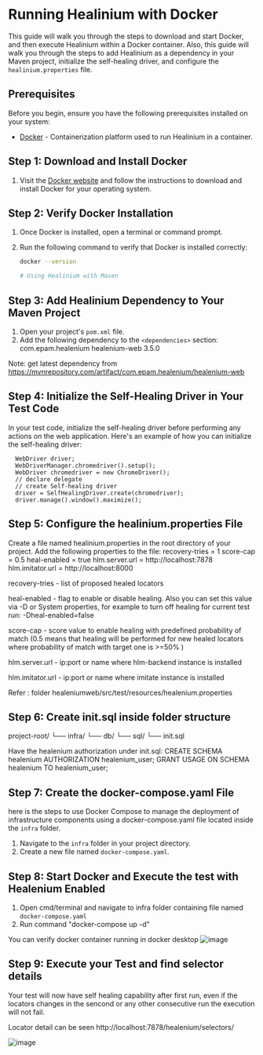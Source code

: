 # Running Healinium with Docker

This guide will walk you through the steps to download and start Docker, and then execute Healinium within a Docker container. Also, this guide will walk you through the steps to add Healinium as a dependency in your Maven project, initialize the self-healing driver, and configure the `healinium.properties` file.

## Prerequisites

Before you begin, ensure you have the following prerequisites installed on your system:

- [Docker](https://www.docker.com/get-started) - Containerization platform used to run Healinium in a container.

## Step 1: Download and Install Docker

1. Visit the [Docker website](https://www.docker.com/get-started) and follow the instructions to download and install Docker for your operating system.

## Step 2: Verify Docker Installation

1. Once Docker is installed, open a terminal or command prompt.
2. Run the following command to verify that Docker is installed correctly:

   ```bash
   docker --version

   # Using Healinium with Maven

## Step 3: Add Healinium Dependency to Your Maven Project

1. Open your project's `pom.xml` file.
2. Add the following dependency to the `<dependencies>` section:
   <dependency>
    <groupId>com.epam.healenium</groupId>
    <artifactId>healenium-web</artifactId>
    <version>3.5.0</version>
    </dependency>


Note: get latest dependency from https://mvnrepository.com/artifact/com.epam.healenium/healenium-web

## Step 4: Initialize the Self-Healing Driver in Your Test Code

In your test code, initialize the self-healing driver before performing any actions on the web application.
Here's an example of how you can initialize the self-healing driver:

      WebDriver driver;
      WebDriverManager.chromedriver().setup();
      WebDriver chromedriver = new ChromeDriver();
      // declare delegate
      // create Self-healing driver
      driver = SelfHealingDriver.create(chromedriver);
      driver.manage().window().maximize();

## Step 5: Configure the healinium.properties File

Create a file named healinium.properties in the root directory of your project.
Add the following properties to the file:
    recovery-tries = 1
    score-cap = 0.5
    heal-enabled = true
    hlm.server.url = http://localhost:7878
    hlm.imitator.url = http://localhost:8000

recovery-tries - list of proposed healed locators

heal-enabled - flag to enable or disable healing. Also you can set this value via -D or System properties, for example to turn off healing for current test run: -Dheal-enabled=false

score-cap - score value to enable healing with predefined probability of match (0.5 means that healing will be performed for new healed locators where probability of match with target one is >=50% )

hlm.server.url - ip:port or name where hlm-backend instance is installed

hlm.imitator.url - ip:port or name where imitate instance is installed

Refer : folder healeniumweb/src/test/resources/healenium.properties

## Step 6: Create init.sql inside folder structure 

project-root/
└── infra/
    └── db/
        └── sql/
            └── init.sql
	    
Have the healenium authorization under init.sql:
   CREATE SCHEMA healenium AUTHORIZATION healenium_user;
   GRANT USAGE ON SCHEMA healenium TO healenium_user;

## Step 7: Create the docker-compose.yaml File

here is the steps to use Docker Compose to manage the deployment of infrastructure components using a docker-compose.yaml file located inside the `infra` folder.

 1. Navigate to the `infra` folder in your project directory.
 2. Create a new file named `docker-compose.yaml`.

## Step 8: Start Docker and Execute the test with Healenium Enabled

   1. Open cmd/terminal and navigate to infra folder containing file named `docker-compose.yaml`
   2. Run command "docker-compose up -d"

You can verify docker container running in docker desktop
![image](https://github.com/somyasinha15/HealeniumWebDocker/assets/93726730/69dc196e-bdd2-4d3c-8408-4a24b02e11e8)

## Step 9: Execute your Test and find selector details

Your test will now have self healing capability after first run, even if the locators changes in the sencond or any other consecutive run the execution will not fail.

Locator detail can be seen http://localhost:7878/healenium/selectors/

![image](https://github.com/somyasinha15/HealeniumWebDocker/assets/93726730/46255298-bd36-4dff-95df-ee3cca04bf6b)

